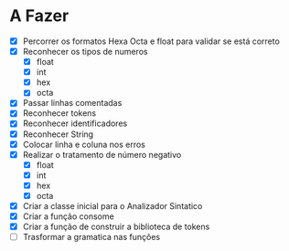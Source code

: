 # A Fazer

- [x] Percorrer os formatos Hexa Octa e float para validar se está correto
- [x] Reconhecer os tipos de numeros
  - [x] float
  - [x] int
  - [x] hex
  - [x] octa
- [x] Passar linhas comentadas
- [x] Reconhecer tokens
- [x] Reconhecer identificadores
- [x] Reconhecer String
- [x] Colocar linha e coluna nos erros
- [x] Realizar o tratamento de número negativo
  - [x] float
  - [x] int
  - [x] hex
  - [x] octa
- [x] Criar a classe inicial para o Analizador Sintatico
- [x] Criar a função consome
- [x] Criar a função de construir a biblioteca de tokens
- [ ] Trasformar a gramatica nas funções
